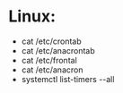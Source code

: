 # Linux: 

- cat /etc/crontab
- cat /etc/anacrontab
- cat /etc/frontal
- cat /etc/anacron
- systemctl list-timers --all